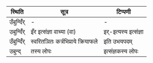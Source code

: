 | स्थिति | सूत्र | टिप्पणी |
| ----- | ------- | ------ |
| उँबुन्दिँ॑र् | - | - |
| उबुन्दिँ॑र् | इँर इत्संज्ञा वाच्या (वा) | इर्-इत्यस्य इत्संज्ञा |
| उँबुन्दिँ॑र् | स्वरितञितः कर्त्रभिप्राये क्रियाफले | इति उभयपदम् |
| उबुन्द् | तस्य लोपः | इत्संज्ञकस्य लोपः |

